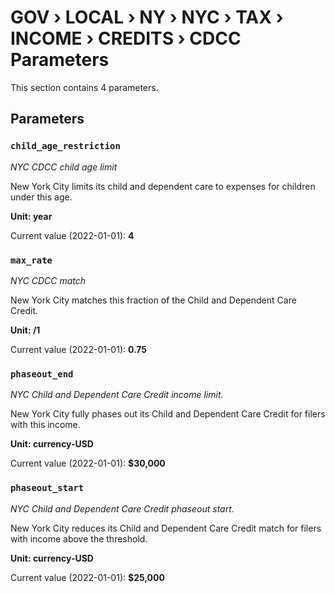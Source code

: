 # GOV › LOCAL › NY › NYC › TAX › INCOME › CREDITS › CDCC Parameters

This section contains 4 parameters.

## Parameters

### `child_age_restriction`
*NYC CDCC child age limit*

New York City limits its child and dependent care to expenses for children under this age.

**Unit: year**

Current value (2022-01-01): **4**


### `max_rate`
*NYC CDCC match*

New York City matches this fraction of the Child and Dependent Care Credit.

**Unit: /1**

Current value (2022-01-01): **0.75**


### `phaseout_end`
*NYC Child and Dependent Care Credit income limit.*

New York City fully phases out its Child and Dependent Care Credit for filers with this income.

**Unit: currency-USD**

Current value (2022-01-01): **$30,000**


### `phaseout_start`
*NYC Child and Dependent Care Credit phaseout start.*

New York City reduces its Child and Dependent Care Credit match for filers with income above the threshold.

**Unit: currency-USD**

Current value (2022-01-01): **$25,000**

